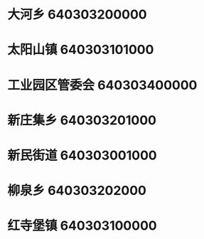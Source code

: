 # 大河乡 640303200000
# 太阳山镇 640303101000
# 工业园区管委会 640303400000
# 新庄集乡 640303201000
# 新民街道 640303001000
# 柳泉乡 640303202000
# 红寺堡镇 640303100000
